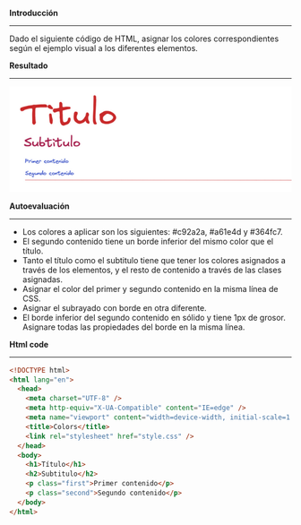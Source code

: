 **Introducción**

---

Dado el siguiente código de HTML, asignar los colores correspondientes según el ejemplo visual a los diferentes elementos.

**Resultado**

---

![Alt text](image.png)

**Autoevaluación**

---

- Los colores a aplicar son los siguientes: #c92a2a, #a61e4d y #364fc7.
- El segundo contenido tiene un borde inferior del mismo color que el título.
- Tanto el título como el subtitulo tiene que tener los colores asignados a través de los elementos, y el resto de contenido a través de las clases asignadas.
- Asignar el color del primer y segundo contenido en la misma línea de CSS.
- Asignar el subrayado con borde en otra diferente.
- El borde inferior del segundo contenido en sólido y tiene 1px de grosor. Asignare todas las propiedades del borde en la misma línea.

**Html code**

---

```html
<!DOCTYPE html>
<html lang="en">
  <head>
    <meta charset="UTF-8" />
    <meta http-equiv="X-UA-Compatible" content="IE=edge" />
    <meta name="viewport" content="width=device-width, initial-scale=1.0" />
    <title>Colors</title>
    <link rel="stylesheet" href="style.css" />
  </head>
  <body>
    <h1>Título</h1>
    <h2>Subtitulo</h2>
    <p class="first">Primer contenido</p>
    <p class="second">Segundo contenido</p>
  </body>
</html>
```